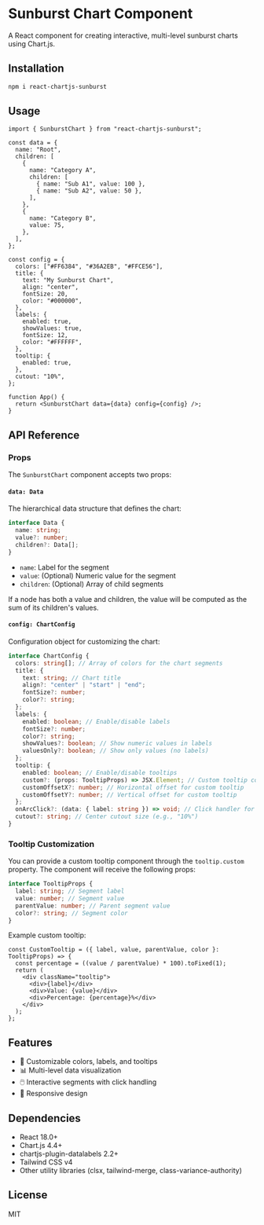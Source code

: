 # Sunburst Chart Component

A React component for creating interactive, multi-level sunburst charts using Chart.js.

## Installation

```bash
npm i react-chartjs-sunburst
```

## Usage

```tsx
import { SunburstChart } from "react-chartjs-sunburst";

const data = {
  name: "Root",
  children: [
    {
      name: "Category A",
      children: [
        { name: "Sub A1", value: 100 },
        { name: "Sub A2", value: 50 },
      ],
    },
    {
      name: "Category B",
      value: 75,
    },
  ],
};

const config = {
  colors: ["#FF6384", "#36A2EB", "#FFCE56"],
  title: {
    text: "My Sunburst Chart",
    align: "center",
    fontSize: 20,
    color: "#000000",
  },
  labels: {
    enabled: true,
    showValues: true,
    fontSize: 12,
    color: "#FFFFFF",
  },
  tooltip: {
    enabled: true,
  },
  cutout: "10%",
};

function App() {
  return <SunburstChart data={data} config={config} />;
}
```

## API Reference

### Props

The `SunburstChart` component accepts two props:

#### `data: Data`

The hierarchical data structure that defines the chart:

```typescript
interface Data {
  name: string;
  value?: number;
  children?: Data[];
}
```

- `name`: Label for the segment
- `value`: (Optional) Numeric value for the segment
- `children`: (Optional) Array of child segments

If a node has both a value and children, the value will be computed as the sum of its children's values.

#### `config: ChartConfig`

Configuration object for customizing the chart:

```typescript
interface ChartConfig {
  colors: string[]; // Array of colors for the chart segments
  title: {
    text: string; // Chart title
    align?: "center" | "start" | "end";
    fontSize?: number;
    color?: string;
  };
  labels: {
    enabled: boolean; // Enable/disable labels
    fontSize?: number;
    color?: string;
    showValues?: boolean; // Show numeric values in labels
    valuesOnly?: boolean; // Show only values (no labels)
  };
  tooltip: {
    enabled: boolean; // Enable/disable tooltips
    custom?: (props: TooltipProps) => JSX.Element; // Custom tooltip component
    customOffsetX?: number; // Horizontal offset for custom tooltip
    customOffsetY?: number; // Vertical offset for custom tooltip
  };
  onArcClick?: (data: { label: string }) => void; // Click handler for segments
  cutout?: string; // Center cutout size (e.g., "10%")
}
```

### Tooltip Customization

You can provide a custom tooltip component through the `tooltip.custom` property. The component will receive the following props:

```typescript
interface TooltipProps {
  label: string; // Segment label
  value: number; // Segment value
  parentValue: number; // Parent segment value
  color?: string; // Segment color
}
```

Example custom tooltip:

```tsx
const CustomTooltip = ({ label, value, parentValue, color }: TooltipProps) => {
  const percentage = ((value / parentValue) * 100).toFixed(1);
  return (
    <div className="tooltip">
      <div>{label}</div>
      <div>Value: {value}</div>
      <div>Percentage: {percentage}%</div>
    </div>
  );
};
```

## Features

- 🎨 Customizable colors, labels, and tooltips
- 📊 Multi-level data visualization
- 🖱️ Interactive segments with click handling
- 📏 Responsive design

## Dependencies

- React 18.0+
- Chart.js 4.4+
- chartjs-plugin-datalabels 2.2+
- Tailwind CSS v4
- Other utility libraries (clsx, tailwind-merge, class-variance-authority)

## License

MIT
